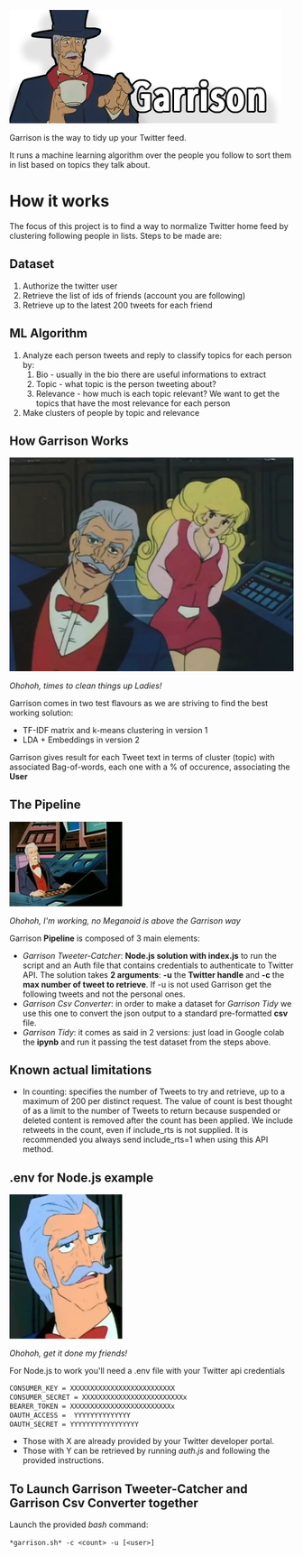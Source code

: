 ![logo](.github/images/logo.png)

Garrison is the way to tidy up your Twitter feed.

It runs a machine learning algorithm over the people you follow to sort them in list based on topics they talk about.

# How it works
The focus of this project is to find a way to normalize Twitter home feed by clustering following people in lists. Steps to be made are:

## Dataset
1. Authorize the twitter user
2. Retrieve the list of ids of friends (account you are following)
3. Retrieve up to the latest 200 tweets for each friend

## ML Algorithm
1. Analyze each person tweets and reply to classify topics for each person by:
    1. Bio - usually in the bio there are useful informations to extract
    2. Topic - what topic is the person tweeting about?
    3. Relevance - how much is each topic relevant? We want to get the topics that have the most relevance for each person
3. Make clusters of people by topic and relevance

## How Garrison Works
![works](.github/images/garrison_works.jpg)

*Ohohoh, times to clean things up Ladies!*

Garrison comes in two test flavours as we are striving to find the best working solution: 
- TF-IDF matrix and k-means clustering in version 1
- LDA + Embeddings in version 2

Garrison gives result for each Tweet text in terms of cluster (topic) with associated Bag-of-words, each one with a % of occurence, associating the **User**

## The Pipeline
![works](.github/images/garrison_pipeline.jpg)

*Ohohoh, I'm working, no Meganoid is above the Garrison way*

Garrison **Pipeline** is composed of 3 main elements:
- *Garrison Tweeter-Catcher*: **Node.js solution with index.js** to run the script and an Auth file that contains credentials to authenticate to Twitter API.
  The solution takes **2 arguments**: **-u** the **Twitter handle** and **-c** the **max number of tweet to retrieve**. If -u is not used Garrison get the following tweets and not the personal ones.
- *Garrison Csv Converter*: in order to make a dataset for *Garrison Tidy* we use this one to convert the json output to a standard pre-formatted **csv** file.
- *Garrison Tidy*: it comes as said in 2 versions: just load in Google colab the **ipynb** and run it passing the test dataset from the steps above.

## Known actual limitations

- In counting: specifies the number of Tweets to try and retrieve, up to a maximum of 200 per distinct request. The value of count is best thought of as a limit to the number of Tweets to return because suspended or deleted content is removed after the count has been applied. We include retweets in the count, even if include_rts is not supplied. It is recommended you always send include_rts=1 when using this API method.

## .env for Node.js example
![works](.github/images/garrison_env.jpg)

*Ohohoh, get it done my friends!*

For Node.js to work you'll need a .env file with your Twitter api credentials

```
CONSUMER_KEY = XXXXXXXXXXXXXXXXXXXXXXXXXX
CONSUMER_SECRET = XXXXXXXXXXXXXXXXXXXXXXXXXx
BEARER_TOKEN = XXXXXXXXXXXXXXXXXXXXXXXXXx
OAUTH_ACCESS =  YYYYYYYYYYYYYY
OAUTH_SECRET = YYYYYYYYYYYYYYYYY
```
- Those with X are already provided by your Twitter developer portal.
- Those with Y can be retrieved by running *auth.js* and following the provided instructions.

## To Launch Garrison Tweeter-Catcher and Garrison Csv Converter together

Launch the provided *bash* command: 

```*garrison.sh* -c <count> -u [<user>]```

